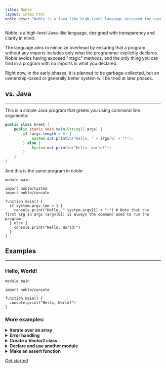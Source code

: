 ```yaml
---
title: Noble
layout: index.html
noble_desc: "Noble is a Java-like high-level language designed for ease of use, clarity, transparency. It aims to have much lower overhead than Java."
---
```


Noble is a high-level Java-like language, designed with transparency and clarity in mind.

The language aims to minimize overhead by ensuring that a program without any imports includes only what the programmer explicitly declares. Noble avoids having exposed "magic" methods, and the only thing you can find in a program with no imports is what you declared.

Right now, in the early phases, it is planned to be garbage-collected, but an ownership-based or generally better system will be tried at later phases.

## vs. Java

---

This is a simple Java program that greets you using command line arguments:

```java
public class Greet {
    public static void main(String[] args) {
        if (args.length > 0) {
            System.out.println("Hello, " + args[0] + "!");
        } else {
            System.out.println("Hello, world!");
        }
    }
}
```

And this is the same program in noble:

```noble
module main

import noble/system
import noble/console

function main() {
  if system.argv.len > 1 {
    console.print("Hello, " system.argv[1] + "!") # Note that the first arg in argv (argv[0]) is always the command used to run the program
  } else {
    console.print("Hello, World!")
  }
}
```

## Examples

---

### Hello, World!

```noble
module main

import noble/console

function main() {
  console.print("Hello, World!")
}
```

### More examples:

<details> 
<summary><strong>Iterate over an array</strong></summary>

```noble
module main

import noble/console

function main() {
  var names = ["John", "Tom", "Angela", "David"]
  for var name in names {
    console.print("Hello, " + name + "!")
  }
}
```

</details>

<details> 
<summary><strong>Error handling</strong></summary>

```noble
module main

import noble/console
import noble/except/Exception
import noble/process

function div(a: int, b: int): int {
  if b == 0 or a == 0 {
    throw Exception.new("Can't divide by 0")
  }
  return a / b
}

function main() {
  var result = try div(5, 0) catch (err: Exception) {
    console.print("Error: " + err.as_string())
    process.exit(1)
  }
  console.print("Result: " + result)
}
```

</details>

<details> 
<summary><strong>Create a Vector2 class</strong></summary>

```noble
module main

class Vector2 {
  public var x: float,
  public var y: float,

  function new(x: float, y: float) {
    this.x = x
    this.y = y
  }
}

function main() {
  var vec = Vector2.new(0.6, 4.7)
}
```

</details>

<details> 
<summary><strong>Declare and use another module</strong></summary>

File `math.nb`:

```noble
module math

public function add(a: int, b: int): int {
    return a + b
}

public function sub(a: int, b: int): int {
    return a - b
}
```

File `main.nb`:

```noble
module main

import math
import math/sub
import noble/console

function main() {
    console.print(math.add(5, 5))
    console.print(sub(6, 3))
}
```

</details>

<details>
<summary><strong>Make an assert function</strong></summary>

```noble
module assert

import noble/exception/Exception

function assert(condition: bool, message: string?) {
  if not condition {
    throw Exception.new(message ifnot "Assertion failed!")
  }
>>>>>>> ea9e60e (add all new files)
}
```

</details>

[Get started](/docs/)

